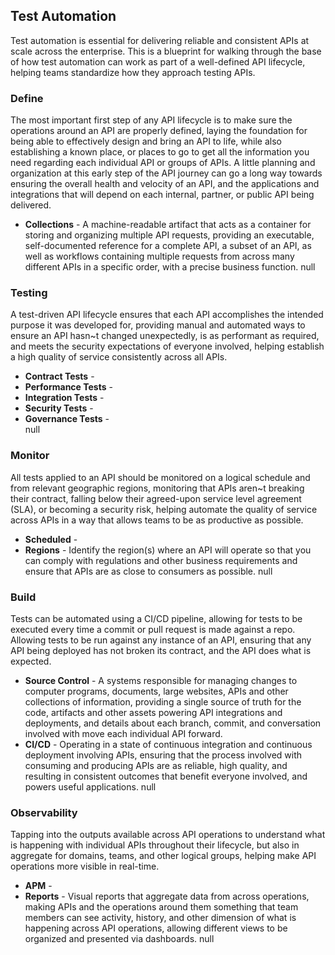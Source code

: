 ## Test Automation 
Test automation is essential for delivering reliable and consistent APIs at scale across the enterprise. This is a blueprint for walking through the base of how test automation can work as part of a well-defined API lifecycle, helping teams standardize how they approach testing APIs. 

### Define 
The most important first step of any API lifecycle is to make sure the operations around an API are properly defined, laying the foundation for being able to effectively design and bring an API to life, while also establishing a known place, or places to go to get all the information you need regarding each individual API or groups of APIs. A little planning and organization at this early step of the API journey can go a long way towards ensuring the overall health and velocity of an API, and the applications and integrations that will depend on each internal, partner, or public API being delivered. 

- **Collections** - A machine-readable artifact that acts as a container for storing and organizing multiple API requests, providing an executable, self-documented reference for a complete API, a subset of an API, as well as workflows containing multiple requests from across many different APIs in a specific order, with a precise business function. 
null 
### Testing 
A test-driven API lifecycle ensures that each API accomplishes the intended purpose it was developed for, providing manual and automated ways to ensure an API hasn~t changed unexpectedly, is as performant as required, and meets the security expectations of everyone involved, helping establish a high quality of service consistently across all APIs. 

- **Contract Tests** -  
- **Performance Tests** -  
- **Integration Tests** -  
- **Security Tests** -  
- **Governance Tests** -  
null 
### Monitor 
All tests applied to an API should be monitored on a logical schedule and from relevant geographic regions, monitoring that APIs aren~t breaking their contract, falling below their agreed-upon service level agreement (SLA), or becoming a security risk, helping automate the quality of service across APIs in a way that allows teams to be as productive as possible. 

- **Scheduled** -  
- **Regions** - Identify the region(s) where an API will operate so that you can comply with regulations and other business requirements and ensure that APIs are as close to consumers as possible. 
null 
### Build 
Tests can be automated using a CI/CD pipeline, allowing for tests to be executed every time a commit or pull request is made against a repo. Allowing tests to be run against any instance of an API, ensuring that any API being deployed has not broken its contract, and the API does what is expected. 

- **Source Control** - A systems responsible for managing changes to computer programs, documents, large websites, APIs and other collections of information, providing a single source of truth for the code, artifacts and other assets powering API integrations and deployments, and details about each branch, commit, and conversation involved with move each individual API forward. 
- **CI/CD** - Operating in a state of continuous integration and continuous deployment involving APIs, ensuring that the process involved with consuming and producing APIs are as reliable, high quality, and resulting in consistent outcomes that benefit everyone involved, and powers useful applications. 
null 
### Observability 
Tapping into the outputs available across API operations to understand what is happening with individual APIs throughout their lifecycle, but also in aggregate for domains, teams, and other logical groups, helping make API operations more visible in real-time. 

- **APM** -  
- **Reports** - Visual reports that aggregate data from across operations, making APIs and the operations around them something that team members can see activity, history, and other dimension of what is happening across API operations, allowing different views to be organized and presented via dashboards. 
null 
 
